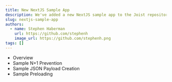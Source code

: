 ```yaml
---
title: New NextJS Sample App
description: We've added a new NextJS sample app to the Joist repository.
slug: nextjs-sample-app
authors:
  - name: Stephen Haberman
    url: https://github.com/stephenh
    image_url: https://github.com/stephenh.png
tags: []
---
```


* Overview
* Sample N+1 Prevention
* Sample JSON Payload Creation
* Sample Preloading
